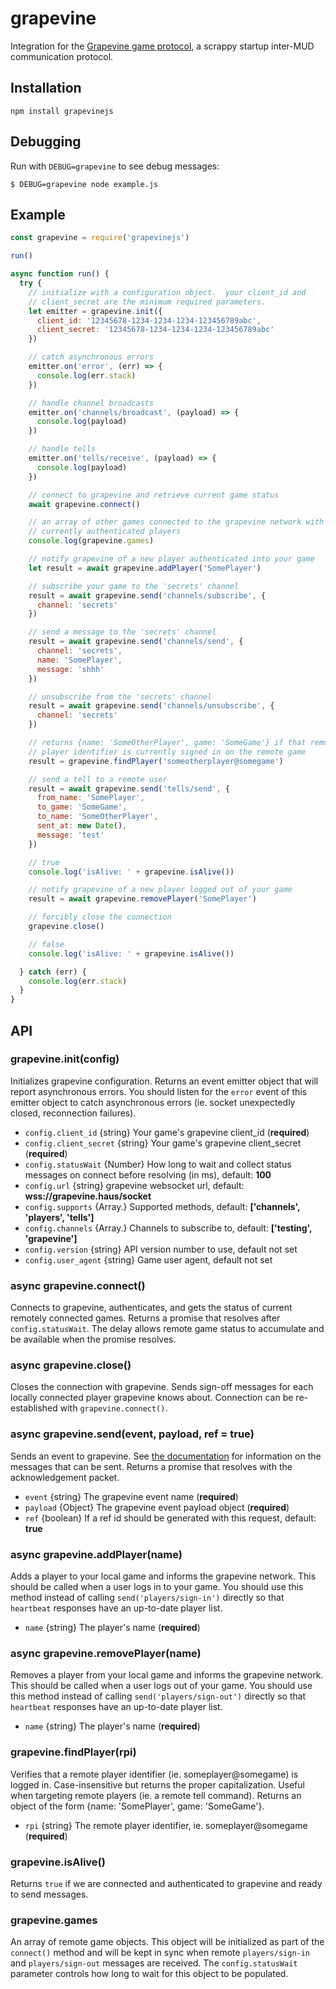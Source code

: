 # grapevine
Integration for the [Grapevine game protocol](https://grapevine.haus/), a scrappy startup inter-MUD communication protocol.

## Installation
`npm install grapevinejs`

## Debugging
Run with `DEBUG=grapevine` to see debug messages:

`$ DEBUG=grapevine node example.js`

## Example
```javascript
const grapevine = require('grapevinejs')

run()

async function run() {
  try {
    // initialize with a configuration object.  your client_id and
    // client_secret are the minimum required parameters.
    let emitter = grapevine.init({
      client_id: '12345678-1234-1234-1234-123456789abc',
      client_secret: '12345678-1234-1234-1234-123456789abc'
    })

    // catch asynchronous errors
    emitter.on('error', (err) => {
      console.log(err.stack)
    })

    // handle channel broadcasts
    emitter.on('channels/broadcast', (payload) => {
      console.log(payload)
    })

    // handle tells
    emitter.on('tells/receive', (payload) => {
      console.log(payload)
    })

    // connect to grapevine and retrieve current game status
    await grapevine.connect()

    // an array of other games connected to the grapevine network with their
    // currently authenticated players
    console.log(grapevine.games)  

    // notify grapevine of a new player authenticated into your game
    let result = await grapevine.addPlayer('SomePlayer')

    // subscribe your game to the 'secrets' channel
    result = await grapevine.send('channels/subscribe', {
      channel: 'secrets'
    })

    // send a message to the 'secrets' channel
    result = await grapevine.send('channels/send', {
      channel: 'secrets',
      name: 'SomePlayer',
      message: 'shhh'
    })

    // unsubscribe from the 'secrets' channel
    result = await grapevine.send('channels/unsubscribe', {
      channel: 'secrets'
    })

    // returns {name: 'SomeOtherPlayer', game: 'SomeGame'} if that remote
    // player identifier is currently signed in on the remote game
    result = grapevine.findPlayer('someotherplayer@somegame')

    // send a tell to a remote user
    result = await grapevine.send('tells/send', {
      from_name: 'SomePlayer',
      to_game: 'SomeGame',
      to_name: 'SomeOtherPlayer',
      sent_at: new Date(),
      message: 'test'
    })

    // true
    console.log('isAlive: ' + grapevine.isAlive())

    // notify grapevine of a new player logged out of your game
    result = await grapevine.removePlayer('SomePlayer')

    // forcibly close the connection
    grapevine.close()

    // false
    console.log('isAlive: ' + grapevine.isAlive())

  } catch (err) {
    console.log(err.stack)
  }
}
```

## API

### grapevine.init(config)
Initializes grapevine configuration.  Returns an event emitter object that will report asynchronous errors.  You should listen for the `error` event of this emitter object to catch asynchronous errors (ie. socket unexpectedly closed, reconnection failures).

* `config.client_id` {string} Your game's grapevine client_id (**required**)
* `config.client_secret` {string} Your game's grapevine client_secret (**required**)
* `config.statusWait` {Number} How long to wait and collect status messages on connect before resolving (in ms), default: **100**
* `config.url` {string} grapevine websocket url, default: **wss://grapevine.haus/socket**
* `config.supports` {Array.<string>} Supported methods, default: **['channels', 'players', 'tells']**
* `config.channels` {Array.<string>} Channels to subscribe to, default: **['testing', 'grapevine']**
* `config.version` {string} API version number to use, default not set
* `config.user_agent` {string} Game user agent, default not set

### async grapevine.connect()
Connects to grapevine, authenticates, and gets the status of current remotely connected games.  Returns a promise that resolves after `config.statusWait`.  The delay allows remote game status to accumulate and be available when the promise resolves.

### async grapevine.close()
Closes the connection with grapevine.  Sends sign-off messages for each locally connected player grapevine knows about.  Connection can be re-established with `grapevine.connect()`.

### async grapevine.send(event, payload, ref = true)
Sends an event to grapevine.  See [the documentation](https://grapevine.haus/docs) for information on the messages that can be sent.  Returns a promise that resolves with the acknowledgement packet.

* `event` {string} The grapevine event name (**required**)
* `payload` {Object} The grapevine event payload object (**required**)
* `ref` {boolean} If a ref id should be generated with this request, default: **true**

### async grapevine.addPlayer(name)
Adds a player to your local game and informs the grapevine network.  This should be called when a user logs in to your game.  You should use this method instead of calling `send('players/sign-in')` directly so that `heartbeat` responses have an up-to-date player list.

* `name` {string} The player's name (**required**)

### async grapevine.removePlayer(name)
Removes a player from your local game and informs the grapevine network.  This should be called when a user logs out of your game.  You should use this method instead of calling `send('players/sign-out')` directly so that `heartbeat` responses have an up-to-date player list.

* `name` {string} The player's name (**required**)

### grapevine.findPlayer(rpi)
Verifies that a remote player identifier (ie. someplayer@somegame) is logged in.  Case-insensitive
but returns the proper capitalization.  Useful when targeting remote players (ie. a remote tell command).  Returns an object of the form {name: 'SomePlayer', game: 'SomeGame'}.

* `rpi` {string} The remote player identifier, ie. someplayer@somegame (**required**)

### grapevine.isAlive()
Returns `true` if we are connected and authenticated to grapevine and ready to send messages.

### grapevine.games
An array of remote game objects.  This object will be initialized as part of the `connect()` method and will be kept in sync when remote `players/sign-in` and `players/sign-out` messages are received.  The `config.statusWait` parameter controls how long to wait for this object to be populated.
